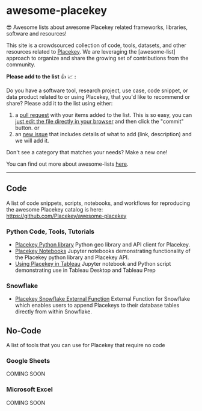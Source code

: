 # awesome-placekey
😎 Awesome lists about awesome Placekey related frameworks, libraries, software and resources!

This site is a crowdsourced collection of code, tools, datasets, and other resources related to [Placekey](https://www.placekey.io/). We are leveraging the [awesome-list] approach to organize and share the growing set of contributions from the community.


**Please add to the list** :thumbsup: :chart_with_upwards_trend: **:**

Do you have a software tool, research project, use case, code snippet, or data product related to or using Placekey, that you'd like to recommend or share? Please add it to the list using either:

1) a [pull request](https://help.github.com/en/github/collaborating-with-issues-and-pull-requests/creating-a-pull-request) with your items added to the list. This is so easy, you can [just edit the file directly in your browser](https://github.com/Placekey/awesome-placekey/edit/main/README.md) and then click the "commit" button. 
or 
2) an [new issue](https://github.com/Placekey/awesome-placekey/issues/new/choose) that includes details of what to add (link, description) and we will add it. 

Don't see a category that matches your needs? Make a new one! 

You can find out more about awesome-lists [here](https://github.com/sindresorhus/awesome/blob/main/contributing.md).

----------
## Code
A list of code snippets, scripts, notebooks, and workflows for reproducing the awesome Placekey catalog is here: https://github.com/Placekey/awesome-placekey

### Python Code, Tools, Tutorials 

* [Placekey Python library](https://github.com/Placekey/placekey-py) Python geo library and API client for Placekey.
* [Placekey Notebooks](https://github.com/Placekey/placekey-notebooks) Jupyter notebooks demonstrating functionality of the Placekey python library and Placekey API.
* [Using Placekey in Tableau](https://github.com/sarahbat/Tableau/tree/master/placekey) Jupyter notebook and Python script demonstrating use in Tableau Desktop and Tableau Prep

<!-- NOTE: Javascript, R, and Go are not currently working
### Javascript

* [Placekey Javascript Library](https://github.com/Placekey/placekey-js) A JavaScript library for working with Placekeys.
* [Placekey example by Fil](https://observablehq.com/@fil/hello-placekey)

### R
* [Placekey R library](https://github.com/JosiahParry/placekey) {placekey} is an R package to interact with the Placekey API, and [Get location info from a Placekey](https://github.com/JosiahParry/placekey#get-location-info-from-a-placekey)

### Go

* [Unofficial Placekey Go Library](https://github.com/ringsaturn/pk) A Go library with basic geo feature support.

-->  

### Snowflake
* [Placekey Snowflake External Function](https://github.com/Placekey/snowflake-external-function) External Function for Snowflake which enables users to append Placekeys to their database tables directly from within Snowflake.




## No-Code
A list of tools that you can use for Placekey that require no code

<!-- QGIS is not currently working

### QGIS Plugin

* [Placekey QGIS Plugin](https://plugins.qgis.org/plugins/placekey/) A plugin that enables you to append Placekeys to your layers, tables, or files within QGIS.

-->

### Google Sheets

COMING SOON

### Microsoft Excel 

COMING SOON


